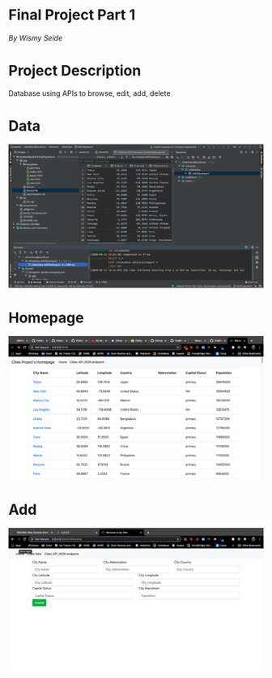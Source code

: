 # Final Project Part 1
###### By Wismy Seide

# Project Description
Database using APIs to browse, edit, add, delete

# Data
![screenshot](screenshots/data.png)

# Homepage
![screenshot](screenshots/homepage.png)

# Add
![screenshot](screenshots/add.png)

